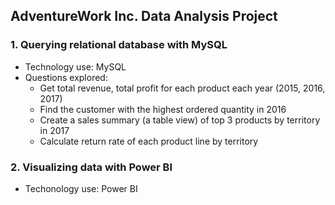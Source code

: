 ## AdventureWork Inc. Data Analysis Project
### 1. Querying relational database with MySQL
- Technology use: MySQL
- Questions explored:
    +  Get total revenue, total profit for each product each year (2015, 2016, 2017)
    + Find the customer with the highest ordered quantity in 2016
    + Create a sales summary (a table view) of top 3 products by territory in 2017
    + Calculate return rate of each product line by territory

### 2. Visualizing data with Power BI
- Techonology use: Power BI
